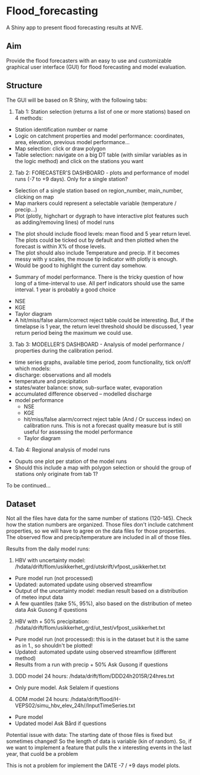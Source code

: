 # Flood_forecasting
A Shiny app to present flood forecasting results at NVE.

## Aim
Provide the flood forecasters with an easy to use and customizable graphical user interface (GUI) for flood forecasting and model evaluation.

## Structure
The GUI will be based on R Shiny, with the following tabs:

1. Tab 1: Station selection (returns a list of one or more stations) based on 4 methods:
  * Station identification number or name
  * Logic on catchment properties and model performance: coordinates, area, elevation, previous model performance...
  * Map selection: click or draw polygon
  * Table selection: navigate on a big DT table (with similar variables as in the logic method) and click on the stations you want


2. Tab 2: FORECASTER'S DASHBOARD - plots and performance of model runs (-7 to +9 days). Only for a single station?
  * Selection of a single station based on region_number, main_number, clicking on map
  * Map markers could represent a selectable variable (temperature / precip...)
  * Plot (plotly, highchart or dygraph to have interactive plot features such as adding/removing lines) of model runs
 
  - The plot should include flood levels: mean flood and 5 year return level. The plots could be ticked out by default and then plotted when the forecast is within X% of those levels.
- The plot should also include Temperature and precip. If it becomes messy with y scales, the mouse tip indicator with plotly is enough.
- Would be good to highlight the current day somehow.
 * Summary of model performance. There is the tricky question of how long of a time-interval to use. All perf indicators should use the same interval. 1 year is probably a good choice
- NSE
- KGE
- Taylor diagram
- A hit/miss/false alarm/correct reject table could be interesting. But, if the timelapse is 1 year, the return level threshold should be discussed, 1 year return period being the maximum we could use.

3. Tab 3: MODELLER'S DASHBOARD - Analysis of model performance / properties during the calibration period.
 * time series graphs, available time period, zoom functionality, tick on/off which models:
 * discharge: observations and all models
 * temperature and precipitation
 * states/water balance: snow, sub-surface water, evaporation
 * accumulated difference observed – modelled discharge
 * model performance
   * NSE
   * KGE
   * hit/miss/false alarm/correct reject table (And / Or success index) on calibration runs. This is not a forecast quality measure but is still useful for assessing the model performance
   * Taylor diagram

4. Tab 4: Regional analysis of model runs
  * Ouputs one plot per station of the model runs
  * Should this include a map with polygon selection or should the group of stations only originate from tab 1?


To be continued...

## Dataset

Not all the files have data for the same number of stations (120-145). Check how the station numbers are organized.
Those files don't include catchment properties, so we will have to agree on the data files for those properties.
The observed flow and precip/temperature are included in all of those files.

Results from the daily model runs:
1. HBV with uncertainty model: /hdata/drift/flom/usikkerhet_grd/utskrift/vfpost_usikkerhet.txt 
 * Pure model run (not processed)
 * Updated: automated update using observed streamflow
 * Output of the uncertainty model: median result based on a distribution of meteo input data
 * A few quantiles (take 5%, 95%), also based on the distribution of meteo data
Ask Gusong if questions

2. HBV with + 50% precipitation: /hdata/drift/flom/usikkerhet_grd/ut_test/vfpost_usikkerhet.txt
 * Pure model run (not processed): this is in the dataset but it is the same as in 1., so shouldn't be plotted!
 * Updated: automated update using observed streamflow (different method)
 * Results from a run with precip + 50%
Ask Gusong if questions

3. DDD model 24 hours: /hdata/drift/flom/DDD24h2015R/24hres.txt
 * Only pure model.
Ask Selalem if questions

4. ODM model 24 hours: /hdata/drift/flood/H-VEPS02/simu_hbv_elev_24h/<catchment>/InputTimeSeries.txt
 * Pure model
 * Updated model
Ask Bård if questions 



Potential issue with data:
The starting date of those files is fixed but sometimes changed!
So the length of data is variable (kin of random).
So, if we want to implement a feature that pulls the x interesting events in the last year, that cuold be a problem

This is not a problem for implement the DATE -7 / +9 days model plots.



